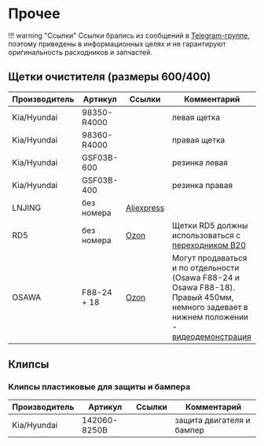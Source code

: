 # Прочее

!!! warning "Ссылки"
    Ссылки брались из сообщений в [Telegram-группе](https://t.me/Kia_Sportage_5_Turbo), поэтому приведены в информационных целях и не гарантируют оригинальность расходников и запчастей.

## Щетки очистителя (размеры 600/400)

| Производитель | Артикул | Ссылки | Комментарий|
|---|---|---| --- |
| Kia/Hyundai | 98350-R4000 | | левая щетка |
| Kia/Hyundai | 98360-R4000| | правая щетка |
| Kia/Hyundai | GSF03B-600 | | резинка левая | 
| Kia/Hyundai | GSF03B-400 | | резинка правая |
| LNJING | без номера | [Aliexpress](https://aliexpress.ru/item/1005009068323895.html) | |
|RD5| без номера |[Ozon](https://ozon.ru/t/h1orqeG)| Щетки RD5 должны использоваться с [переходником B20](./accessories.md#_8)|
| OSAWA | F88-24 + 18 | [Ozon](https://ozon.ru/t/dQ7Kq08)| Могут продаваться и по отдельности (Osawa F88-24 и Osawa F88-18). Правый 450мм, немного задевает в нижнем положении - [видеодемонстрация](https://t.me/Kia_Sportage_5_Turbo/36159/117977?single) |


## Клипсы
### Клипсы пластиковые для защиты и бампера

| Производитель | Артикул | Ссылки | Комментарий|
|---|---|---| --- |
| Kia/Hyundai | 142060-8250B | | защита двигателя и бампер |

